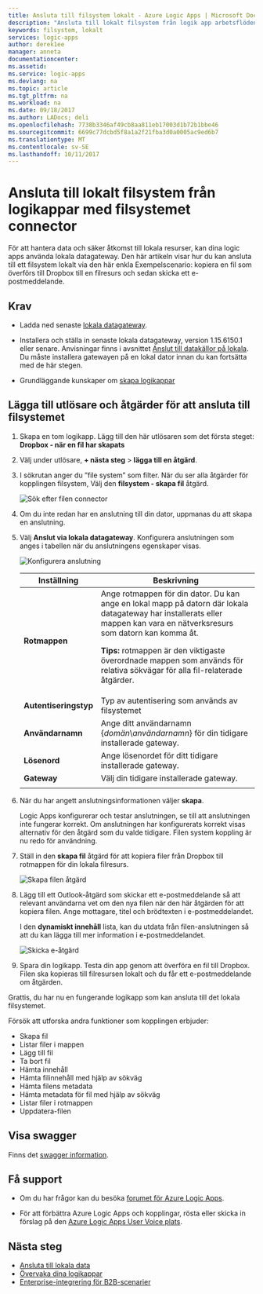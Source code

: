 ```yaml
---
title: Ansluta till filsystem lokalt - Azure Logic Apps | Microsoft Docs
description: "Ansluta till lokalt filsystem från logik app arbetsflöden via lokala datagateway och filsystemet connector"
keywords: filsystem, lokalt
services: logic-apps
author: derek1ee
manager: anneta
documentationcenter: 
ms.assetid: 
ms.service: logic-apps
ms.devlang: na
ms.topic: article
ms.tgt_pltfrm: na
ms.workload: na
ms.date: 09/18/2017
ms.author: LADocs; deli
ms.openlocfilehash: 7738b3346af49cb8aa811eb17003d1b72b1bbe46
ms.sourcegitcommit: 6699c77dcbd5f8a1a2f21fba3d0a0005ac9ed6b7
ms.translationtype: MT
ms.contentlocale: sv-SE
ms.lasthandoff: 10/11/2017
---
```

# <a name="connect-to-on-premises-file-systems-from-logic-apps-with-the-file-system-connector"></a>Ansluta till lokalt filsystem från logikappar med filsystemet connector

För att hantera data och säker åtkomst till lokala resurser, kan dina logic apps använda lokala datagateway. Den här artikeln visar hur du kan ansluta till ett filsystem lokalt via den här enkla Exempelscenario: kopiera en fil som överförs till Dropbox till en filresurs och sedan skicka ett e-postmeddelande.

## <a name="prerequisites"></a>Krav

* Ladda ned senaste [lokala datagateway](https://www.microsoft.com/download/details.aspx?id=53127).

* Installera och ställa in senaste lokala datagateway, version 1.15.6150.1 eller senare. Anvisningar finns i avsnittet [Anslut till datakällor på lokala](http://aka.ms/logicapps-gateway). Du måste installera gatewayen på en lokal dator innan du kan fortsätta med de här stegen.

* Grundläggande kunskaper om [skapa logikappar](../logic-apps/logic-apps-create-a-logic-app.md)

## <a name="add-trigger-and-actions-for-connecting-to-your-file-system"></a>Lägga till utlösare och åtgärder för att ansluta till filsystemet

1. Skapa en tom logikapp. Lägg till den här utlösaren som det första steget: **Dropbox - när en fil har skapats** 

2. Välj under utlösare, **+ nästa steg** > **lägga till en åtgärd**. 

3. I sökrutan anger du ”file system” som filter. När du ser alla åtgärder för kopplingen filsystem, Välj den **filsystem - skapa fil** åtgärd. 

   ![Sök efter filen connector](media/logic-apps-using-file-connector/search-file-connector.png)

4. Om du inte redan har en anslutning till din dator, uppmanas du att skapa en anslutning. 

5. Välj **Anslut via lokala datagateway**. Konfigurera anslutningen som anges i tabellen när du anslutningens egenskaper visas.

   ![Konfigurera anslutning](media/logic-apps-using-file-connector/create-file.png)

   | Inställning | Beskrivning |
   | ------- | ----------- |
   | **Rotmappen** | Ange rotmappen för din dator. Du kan ange en lokal mapp på datorn där lokala datagateway har installerats eller mappen kan vara en nätverksresurs som datorn kan komma åt. <p>**Tips:** rotmappen är den viktigaste överordnade mappen som används för relativa sökvägar för alla fil-relaterade åtgärder. | 
   | **Autentiseringstyp** | Typ av autentisering som används av filsystemet | 
   | **Användarnamn** | Ange ditt användarnamn {*domän*\\*användarnamn*} för din tidigare installerade gateway. | 
   | **Lösenord** | Ange lösenordet för ditt tidigare installerade gateway. | 
   | **Gateway** | Välj din tidigare installerade gateway. | 
   ||| 

6. När du har angett anslutningsinformationen väljer **skapa**. 

   Logic Apps konfigurerar och testar anslutningen, se till att anslutningen inte fungerar korrekt. 
   Om anslutningen har konfigurerats korrekt visas alternativ för den åtgärd som du valde tidigare. 
   Filen system koppling är nu redo för användning.

7. Ställ in den **skapa fil** åtgärd för att kopiera filer från Dropbox till rotmappen för din lokala filresurs.

   ![Skapa filen åtgärd](media/logic-apps-using-file-connector/create-file-filled.png)

8. Lägg till ett Outlook-åtgärd som skickar ett e-postmeddelande så att relevant användarna vet om den nya filen när den här åtgärden för att kopiera filen. Ange mottagare, titel och brödtexten i e-postmeddelandet. 

   I den **dynamiskt innehåll** lista, kan du utdata från filen-anslutningen så att du kan lägga till mer information i e-postmeddelandet.

   ![Skicka e-åtgärd](media/logic-apps-using-file-connector/send-email.png)

9. Spara din logikapp. Testa din app genom att överföra en fil till Dropbox. Filen ska kopieras till filresursen lokalt och du får ett e-postmeddelande om åtgärden.

Grattis, du har nu en fungerande logikapp som kan ansluta till det lokala filsystemet. 

Försök att utforska andra funktioner som kopplingen erbjuder:

- Skapa fil
- Listar filer i mappen
- Lägg till fil
- Ta bort fil
- Hämta innehåll
- Hämta filinnehåll med hjälp av sökväg
- Hämta filens metadata
- Hämta metadata för fil med hjälp av sökväg
- Listar filer i rotmappen
- Uppdatera-filen

## <a name="view-the-swagger"></a>Visa swagger

Finns det [swagger information](/connectors/fileconnector/). 

## <a name="get-support"></a>Få support

* Om du har frågor kan du besöka [forumet för Azure Logic Apps](https://social.msdn.microsoft.com/Forums/en-US/home?forum=azurelogicapps).

* För att förbättra Azure Logic Apps och kopplingar, rösta eller skicka in förslag på den [Azure Logic Apps User Voice plats](http://aka.ms/logicapps-wish).

## <a name="next-steps"></a>Nästa steg

* [Ansluta till lokala data](../logic-apps/logic-apps-gateway-connection.md) 
* [Övervaka dina logikappar](../logic-apps/logic-apps-monitor-your-logic-apps.md)
* [Enterprise-integrering för B2B-scenarier](../logic-apps/logic-apps-enterprise-integration-overview.md)
